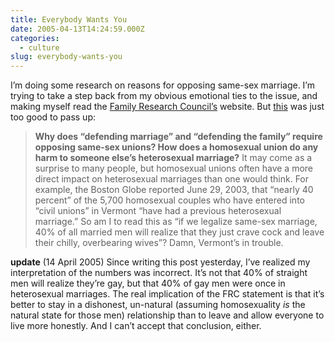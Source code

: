 ```yaml
---
title: Everybody Wants You
date: 2005-04-13T14:24:59.000Z
categories:
  - culture
slug: everybody-wants-you
---
```

I’m doing some research on reasons for opposing same-sex marriage. I’m trying to take a step back from my obvious emotional ties to the issue, and making myself read the [Family Research Council’s][1]  website. But [this][2]  was just too good to pass up:

> **Why does “defending marriage” and “defending the family” require opposing same-sex unions? How does a homosexual union do any harm to someone else’s heterosexual marriage?** It may come as a surprise to many people, but homosexual unions often have a more direct impact on heterosexual marriages than one would think. For example, the Boston Globe reported June 29, 2003, that “nearly 40 percent” of the 5,700 homosexual couples who have entered into “civil unions” in Vermont “have had a previous heterosexual marriage.”
So am I to read this as “if we legalize same-sex marriage, 40% of all married men will realize that they just crave cock and leave their chilly, overbearing wives”? Damn, Vermont’s in trouble.

**update** (14 April 2005) Since writing this post yesterday, I’ve realized my interpretation of the numbers was incorrect. It’s not that 40% of straight men will realize they’re gay, but that 40% of gay men were once in heterosexual marriages. The real implication of the <span class="caps">FRC</span> statement is that it’s better to stay in a dishonest, un-natural (assuming homosexuality _is_ the natural state for those men) relationship than to leave and allow everyone to live more honestly. And I can’t accept that conclusion, either.



 [1]: http://frc.org
 [2]: http://www.frc.org/get.cfm?i=IF03H01
